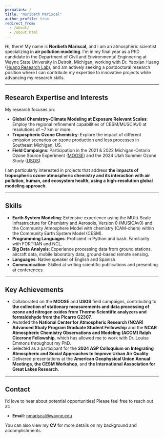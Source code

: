 ```yaml
---
permalink: /
title: "Noribeth Mariscal"
author_profile: true
redirect_from: 
  - /about/
  - /about.html
---
```


Hi, there! My name is **Noribeth Mariscal**, and I am an atmospheric scientist specializing in **air pollution modeling**. I'm in my final year as a PhD candidate in the Department of Civil and Environmental Engineering at Wayne State University in Detroit, Michigan, working with Dr. Yaoxian Huang ([Huang Research Lab](https://www.huanglabwayne.com/)), and am actively seeking a postdoctoral research position where I can contribute my expertise to innovative projects while advancing my research skills.

---

## Research Expertise and Interests

My research focuses on:  
- **Global Chemistry-Climate Modeling at Exposure Relevant Scales**: Employ the regional refinement capabilities of CESM/MUSCIAv0 at resolutions of ~7 km or more. 
- **Tropospheric Ozone Chemistry**: Explore the impact of different emission scenarios on ozone production and loss processes in Southeast Michigan, US.
- **Field Campaigns**: Participation in the 2021 & 2022 Michigan-Ontario Ozone Source Experiment ([MOOSE](https://www-air.larc.nasa.gov/missions/moose/)) and the 2024 Utah Summer Ozone Study ([USOS](https://csl.noaa.gov/groups/csl7/measurements/2024usos/)).

I am particularly interested in projects that address **the impacts of tropospheric ozone atmospheric chemistry and its interaction with air pollution, human, and ecosystem health, using a high-resolution global modeling approach**.  

---

## Skills

- **Earth System Modeling**: Extensive experience using the MUlti-Scale Infrastructure for Chemistry and Aerosols, Version 0 (MUSICAv0) and the Community Atmosphere Model with chemistry (CAM-chem) within the Community Earth System Model (CESM). 
- **Programming Languages**: Proficient in Python and bash. Familiarity with FORTRAN and NCL. 
- **Big Data Analysis**: Experience processing data from ground stations, aircraft data, mobile laboratory data, ground-based remote sensing.
- **Languages**: Native speaker of English and Spanish.
- **Communication**: Skilled at writing scientific publications and presenting at conferences.

---

## Key Achievements

- Collaborated on the **MOOSE** and **USOS** field campaigns, contributing to **the collection of stationary measurements and data processing of ozone and nitrogen oxides from Thermo Scientific analyzers and formaldehyde from the Picarro G2307**.
- Awarded the **National Center for Atmospheric Research (NCAR) Advanced Study Program Graduate Student Fellowship** and the **NCAR Atmospheric Chemistry Observations and Modeling (ACOM) Ralph Cicerone Fellowship**, which has allowed me to work with Dr. Louisa Emmons throughout my PhD.
- Selected as a participant for the **2024 ASP Colloquium on Integrating Atmospheric and Social Approaches to Improve Urban Air Quality**.
- Delivered presentations at the **American Geophysical Union Annual Meetings**, **the CESM Workshop**, and **the International Association for Great Lakes Research**.

---

## Contact

I’d love to hear about potential opportunities! Please feel free to reach out at:  
- **Email:** nmariscal@wayne.edu

You can also view my **CV** for more details on my background and accomplishments.
